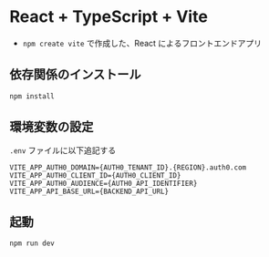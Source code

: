 # React + TypeScript + Vite

- `npm create vite` で作成した、React によるフロントエンドアプリ

## 依存関係のインストール

```sh
npm install
```

## 環境変数の設定

`.env` ファイルに以下追記する

```env
VITE_APP_AUTH0_DOMAIN={AUTH0_TENANT_ID}.{REGION}.auth0.com
VITE_APP_AUTH0_CLIENT_ID={AUTH0_CLIENT_ID}
VITE_APP_AUTH0_AUDIENCE={AUTH0_API_IDENTIFIER}
VITE_APP_API_BASE_URL={BACKEND_API_URL}
```

## 起動

```sh
npm run dev
```
